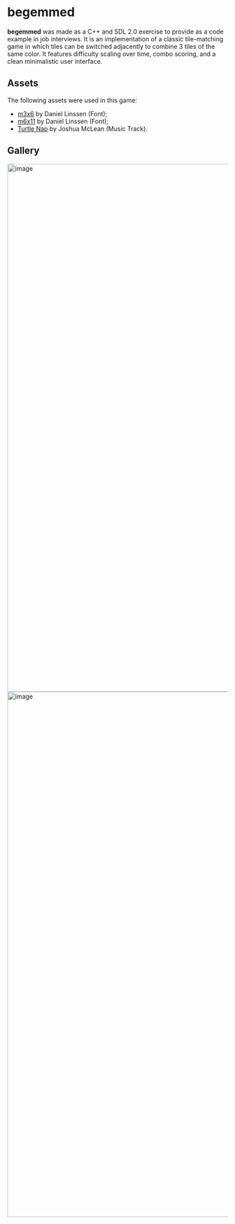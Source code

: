 # begemmed

**begemmed** was made as a C++ and SDL 2.0 exercise to provide as a code example in job interviews. It is an implementation of a classic tile-matching game in which tiles can be switched adjacently to combine 3 tiles of the same color. It features difficulty scaling over time, combo scoring, and a clean minimalistic user interface.
## Assets

The following assets were used in this game:

- [m3x6](https://managore.itch.io/m3x6) by Daniel Linssen (Font);
- [m6x11](https://managore.itch.io/m6x11) by Daniel Linssen (Font);
- [Turtle Nap](https://joshua-mclean.itch.io/music-pack-7) by Joshua McLean (Music Track).

## Gallery

<img width="2152" height="1207" alt="image" src="https://github.com/user-attachments/assets/272ffd3d-50a4-45ce-8747-cdeca4e9aefe" />
<img width="2155" height="1201" alt="image" src="https://github.com/user-attachments/assets/4301a8df-9e92-4eed-bf5d-d8b5192ed9a7" />
